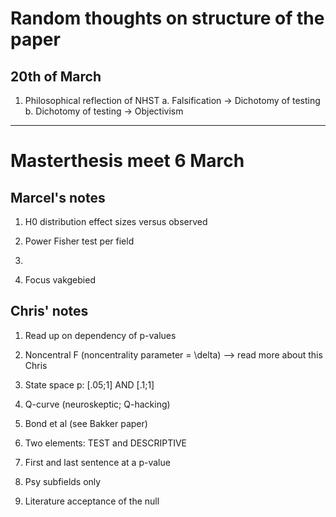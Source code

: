 # Random thoughts on structure of the paper
## 20th of March

1. Philosophical reflection of NHST
	a. Falsification -> Dichotomy of testing
	b. Dichotomy of testing -> Objectivism



---
# Masterthesis meet 6 March

## Marcel's notes
1. H0 distribution effect sizes versus observed

2. Power Fisher test per field

3. 

4. Focus vakgebied


## Chris' notes
1. Read up on dependency of p-values

2. Noncentral F (noncentrality parameter = \delta) --> read more about this Chris

3. State space p: [.05;1] AND [.1;1]

4. Q-curve (neuroskeptic; Q-hacking)

5. Bond et al (see Bakker paper)

6. Two elements: TEST and DESCRIPTIVE

7. First and last sentence at a p-value

8. Psy subfields only 

9. Literature acceptance of the null